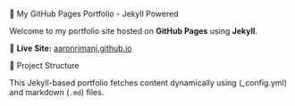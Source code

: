  🚀 My GitHub Pages Portfolio - Jekyll Powered

Welcome to my portfolio site hosted on **GitHub Pages** using **Jekyll**.

📍 **Live Site:** [aaronrjmanj.github.io](https://aaronrjmanj.github.io)

 📂 Project Structure

This Jekyll-based portfolio fetches content dynamically using (_config.yml) and markdown (`.md`) files.
